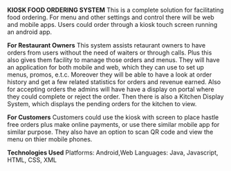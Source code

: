 
****KIOSK FOOD ORDERING SYSTEM****
This is a complete solution for facilitating food ordering. For menu and other settings and control there will be web and mobile apps. Users could order through a kiosk touch screen running an android app.

**For Restaurant Owners**
This system assists retaurant owners to have orders from users without the need of waiters or through calls. Plus this also gives them facility to manage those orders and menus. They will have an application for both mobile and web, which they can use to set up menus, promos, e.t.c. Moreover they will be able to have a look at order history and get a few related statistics for orders and revenue earned.
Also for accepting orders the admins will have have a display on portal where they could complete or reject the order. Then there is also a Kitchen Display System, which displays the pending orders for the kitchen to view.

**For Customers**
Customers could use the kiosk with screen to place hastle free orders plus make online payments, or use there similar mobile app for similar purpose. They also have an option to scan QR code and view the menu on thier mobile phones.

**Technologies Used**
Platforms: Android,Web
Languages: Java, Javascript, HTML, CSS, XML
